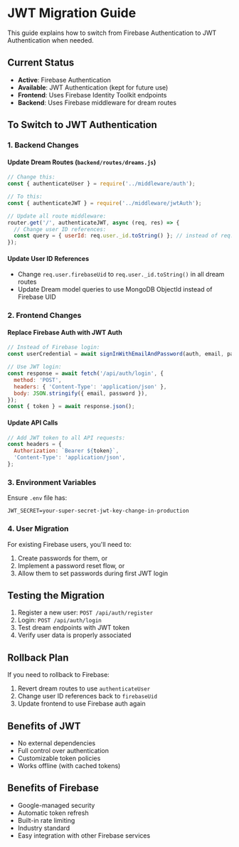 # JWT Migration Guide

This guide explains how to switch from Firebase Authentication to JWT Authentication when needed.

## Current Status

- **Active**: Firebase Authentication
- **Available**: JWT Authentication (kept for future use)
- **Frontend**: Uses Firebase Identity Toolkit endpoints
- **Backend**: Uses Firebase middleware for dream routes

## To Switch to JWT Authentication

### 1. Backend Changes

#### Update Dream Routes (`backend/routes/dreams.js`)

```javascript
// Change this:
const { authenticateUser } = require('../middleware/auth');

// To this:
const { authenticateJWT } = require('../middleware/jwtAuth');

// Update all route middleware:
router.get('/', authenticateJWT, async (req, res) => {
  // Change user ID references:
  const query = { userId: req.user._id.toString() }; // instead of req.user.firebaseUid
});
```

#### Update User ID References

- Change `req.user.firebaseUid` to `req.user._id.toString()` in all dream routes
- Update Dream model queries to use MongoDB ObjectId instead of Firebase UID

### 2. Frontend Changes

#### Replace Firebase Auth with JWT Auth

```javascript
// Instead of Firebase login:
const userCredential = await signInWithEmailAndPassword(auth, email, password);

// Use JWT login:
const response = await fetch('/api/auth/login', {
  method: 'POST',
  headers: { 'Content-Type': 'application/json' },
  body: JSON.stringify({ email, password }),
});
const { token } = await response.json();
```

#### Update API Calls

```javascript
// Add JWT token to all API requests:
const headers = {
  Authorization: `Bearer ${token}`,
  'Content-Type': 'application/json',
};
```

### 3. Environment Variables

Ensure `.env` file has:

```env
JWT_SECRET=your-super-secret-jwt-key-change-in-production
```

### 4. User Migration

For existing Firebase users, you'll need to:

1. Create passwords for them, or
2. Implement a password reset flow, or
3. Allow them to set passwords during first JWT login

## Testing the Migration

1. Register a new user: `POST /api/auth/register`
2. Login: `POST /api/auth/login`
3. Test dream endpoints with JWT token
4. Verify user data is properly associated

## Rollback Plan

If you need to rollback to Firebase:

1. Revert dream routes to use `authenticateUser`
2. Change user ID references back to `firebaseUid`
3. Update frontend to use Firebase auth again

## Benefits of JWT

- No external dependencies
- Full control over authentication
- Customizable token policies
- Works offline (with cached tokens)

## Benefits of Firebase

- Google-managed security
- Automatic token refresh
- Built-in rate limiting
- Industry standard
- Easy integration with other Firebase services
